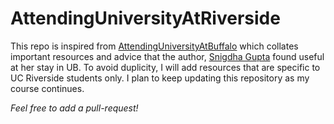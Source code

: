 # AttendingUniversityAtRiverside

This repo is inspired from [AttendingUniversityAtBuffalo](https://github.com/snigi-gupta/AttendingUniversityAtBuffalo) which collates important resources 
and advice that the author, [Snigdha Gupta](https://gist.github.com/snigi-gupta/04307be1585712b0410f91061ea16cb5) found useful at her stay in UB. To avoid
duplicity, I will add resources that are specific to UC Riverside students only. I plan to keep updating this repository as my course continues.


*Feel free to add a pull-request!*

